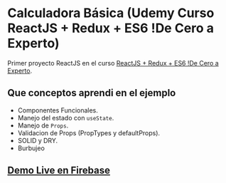 # Calculadora Básica (Udemy Curso ReactJS + Redux + ES6 !De Cero a Experto)
Primer proyecto ReactJS en el curso [ReactJS + Redux + ES6 !De Cero a Experto](https://www.udemy.com/course/react-js-redux-es6-completo-de-0-a-experto-espanol/).

## Que conceptos aprendi en el ejemplo
- Componentes Funcionales. 
- Manejo del estado con `useState`.
- Manejo de `Props`.
- Validacion de Props (PropTypes y defaultProps).
- SOLID y DRY.
- Burbujeo

## [Demo Live en Firebase](https://udemy-react-calc-1.web.app/)